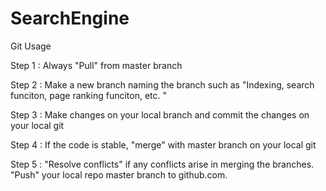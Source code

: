 # SearchEngine
Git Usage

Step 1 : Always "Pull" from master branch 

Step 2 : Make a new branch naming the branch such as "Indexing, search funciton, page ranking funciton, etc. "

Step 3 : Make changes on your local branch and commit the changes on your local git 

Step 4 : If the code is stable, "merge" with master branch on your local git

Step 5 : "Resolve conflicts" if any conflicts arise in merging the branches. "Push" your local repo master branch to github.com.
